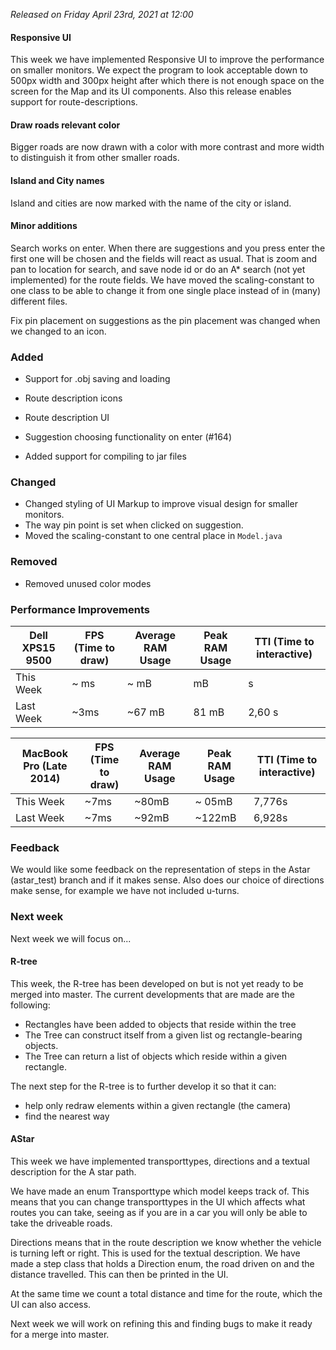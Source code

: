 _Released on Friday April 23rd, 2021 at 12:00_

#### Responsive UI
This week we have implemented Responsive UI to improve the performance on smaller monitors. We expect the program to look acceptable down to 500px width and 300px height after which there is not enough space on the screen for the Map and its UI components. Also this release enables support for route-descriptions.

#### Draw roads relevant color
Bigger roads are now drawn with a color with more contrast and more width to distinguish it from other smaller roads.

#### Island and City names
Island and cities are now marked with the name of the city or island.

#### Minor additions
Search works on enter. When there are suggestions and you press enter the first one will be chosen and the fields will react as usual. That is zoom and pan to location for search, and save node id or do an A* search (not yet implemented) for the route fields.
We have moved the scaling-constant to one class to be able to change it from one single place instead of in (many) different files.

Fix pin placement on suggestions as the pin placement was changed when we changed to an icon.

### Added
- Support for .obj saving and loading
- Route description icons
- Route description UI

- Suggestion choosing functionality on enter (#164) 

- Added support for compiling to jar files

### Changed

- Changed styling of UI Markup to improve visual design for smaller monitors.
- The way pin point is set when clicked on suggestion.
- Moved the scaling-constant to one central place in `Model.java`

### Removed

- Removed unused color modes

### Performance Improvements

| Dell XPS15 9500  | FPS (Time to draw) | Average RAM Usage |  Peak RAM Usage | TTI (Time to interactive) |
| ------------- | ------------- | ------------- | ------------- | ------------- |
| This Week  | ~ ms | ~ mB |   mB |  s  |
| Last Week  | ~3ms | ~67 mB |  81 mB | 2,60 s  |

| MacBook Pro (Late 2014)  | FPS (Time to draw) | Average RAM Usage |  Peak RAM Usage | TTI (Time to interactive) |
| ------------- | ------------- | ------------- | ------------- | ------------- |
| This Week  |  ~7ms  |  ~80mB | ~ 05mB  |  7,776s |
| Last Week  |  ~7ms  |  ~92mB | ~122mB  |  6,928s |

### Feedback
We would like some feedback on the representation of steps in the Astar (astar_test) branch and if it makes sense. Also does our choice of directions make sense, for example we have not included u-turns.

### Next week

Next week we will focus on...

#### R-tree
This week, the R-tree has been developed on but is not yet ready to be merged into master. The current developments that 
are made are the following:
- Rectangles have been added to objects that reside within the tree
- The Tree can construct itself from a given list og rectangle-bearing objects.
- The Tree can return a list of objects which reside within a given rectangle.

The next step for the R-tree is to further develop it so that it can:
- help only redraw elements within a given rectangle (the camera)
- find the nearest way


#### AStar 
This week we have implemented transporttypes, directions and a textual description for the A star path. 

We have made an enum Transporttype which model keeps track of. This means that you can change transporttypes in the UI which affects what routes you can take, seeing as if you are in a car you will only be able to take the driveable roads. 

Directions means that in the route description we know whether the vehicle is turning left or right. This is used for the textual description. We have made a step class that holds a Direction enum, the road driven on and the distance travelled. This can then be printed in the UI.

At the same time we count a total distance and time for the route, which the UI can also access.

Next week we will work on refining this and finding bugs to make it ready for a merge into master.
